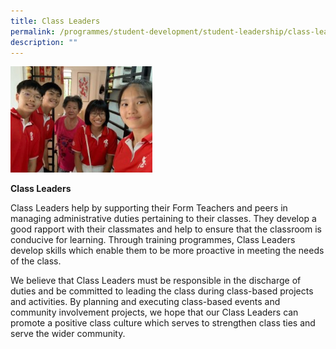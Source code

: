 ```yaml
---
title: Class Leaders
permalink: /programmes/student-development/student-leadership/class-leaders/
description: ""
---
```

<style>  
img {  
  display: block;  
  margin-left: auto;  
  margin-right: auto;  
}  
</style>  
<body><img src="/images/Class-Leaders-300x225.jpeg" alt="School Uniform" style="width:45%;">  
  
</body>

**Class Leaders**

Class Leaders help by supporting their Form Teachers and peers in managing administrative duties pertaining to their classes. They develop a good rapport with their classmates and help to ensure that the classroom is conducive for learning. Through training programmes, Class Leaders develop skills which enable them to be more proactive in meeting the needs of the class.

We believe that Class Leaders must be responsible in the discharge of duties and be committed to leading the class during class-based projects and activities. By planning and executing class-based events and community involvement projects, we hope that our Class Leaders can promote a positive class culture which serves to strengthen class ties and serve the wider community.